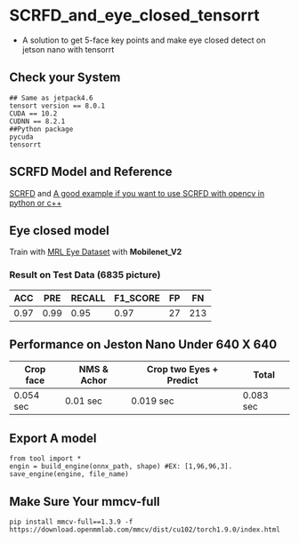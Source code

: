 # SCRFD_and_eye_closed_tensorrt

* A solution to get 5-face key points and make eye closed detect on jetson nano with tensorrt

## Check your System

    ## Same as jetpack4.6
    tensort version == 8.0.1
    CUDA == 10.2
    CUDNN == 8.2.1
    ##Python package
    pycuda
    tensorrt
 
## SCRFD Model and Reference
[SCRFD](https://insightface.ai/scrfd) and [A good example if you want to use SCRFD with opencv in python or c++](https://github.com/hpc203/scrfd-opencv)

## Eye closed model
Train with [MRL Eye Dataset](http://mrl.cs.vsb.cz/eyedataset) with **Mobilenet_V2**

### Result on Test Data (6835 picture)
| ACC| PRE | RECALL | F1_SCORE | FP | FN |
| -------- | -------- | -------- | -------- | -------- | -------- |
|0.97 | 0.99   | 0.95| 0.97    | 27    | 213     |

## Performance on Jeston Nano Under 640 X 640
| Crop face | NMS & Achor | Crop two  Eyes + Predict | Total |
| -------- | -------- | -------- | -------- | 
|0.054 sec | 0.01 sec  | 0.019 sec|  0.083 sec    |

## Export A model

    from tool import *
    engin = build_engine(onnx_path, shape) #EX: [1,96,96,3].
    save_engine(engine, file_name)
        
## Make Sure Your mmcv-full

    pip install mmcv-full==1.3.9 -f https://download.openmmlab.com/mmcv/dist/cu102/torch1.9.0/index.html
